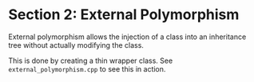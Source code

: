 # Section 2: External Polymorphism

External polymorphism allows the injection of a class into an inheritance tree without actually modifying the class.

This is done by creating a thin wrapper class. See `external_polymorphism.cpp` to see this in action.
